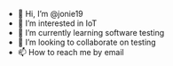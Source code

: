 - 👋 Hi, I’m @jonie19
- 👀 I’m interested in IoT
- 🌱 I’m currently learning software testing
- 💞️ I’m looking to collaborate on testing
- 📫 How to reach me by email

<!---
jonie19/jonie19 is a ✨ special ✨ repository because its `README.md` (this file) appears on your GitHub profile.
You can click the Preview link to take a look at your changes.
--->
